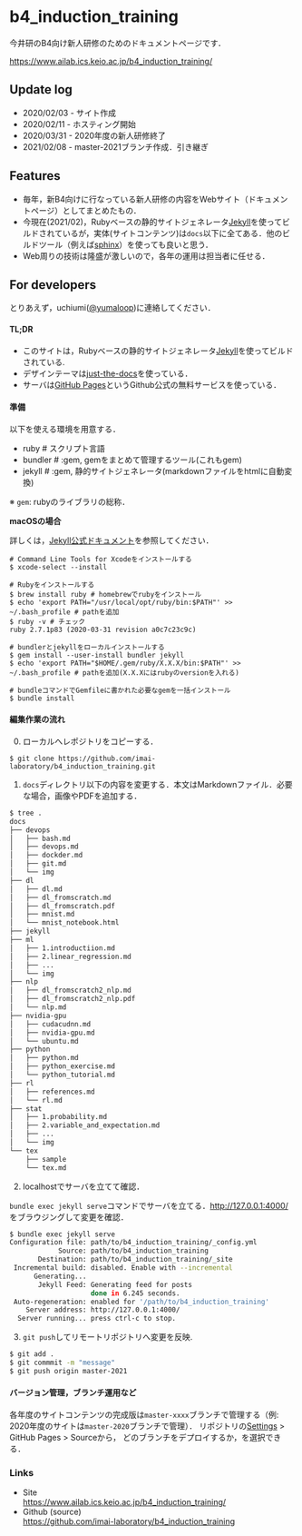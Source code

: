 # b4_induction_training

今井研のB4向け新人研修のためのドキュメントページです．

https://www.ailab.ics.keio.ac.jp/b4_induction_training/

## Update log

- 2020/02/03 - サイト作成
- 2020/02/11 - ホスティング開始
- 2020/03/31 - 2020年度の新人研修終了
- 2021/02/08 - master-2021ブランチ作成．引き継ぎ

## Features

- 毎年，新B4向けに行なっている新人研修の内容をWebサイト（ドキュメントページ）としてまとめたもの．
- 今現在(2021/02)，Rubyベースの静的サイトジェネレータ[Jekyll](https://jekyllrb.com/)を使ってビルドされているが，実体(サイトコンテンツ)は`docs`以下に全てある．他のビルドツール（例えば[sphinx](https://www.sphinx-doc.org/ja/master/)）を使っても良いと思う．
- Web周りの技術は隆盛が激しいので，各年の運用は担当者に任せる．

## For developers

とりあえず，uchiumi([@yumaloop](https://github.com/yumaloop))に連絡してください．

#### TL;DR

- このサイトは，Rubyベースの静的サイトジェネレータ[Jekyll](https://jekyllrb.com/)を使ってビルドされている.
- デザインテーマは[just-the-docs](https://github.com/pmarsceill/just-the-docs)を使っている．
- サーバは[GitHub Pages](https://pages.github.com/)というGithub公式の無料サービスを使っている．

#### 準備

以下を使える環境を用意する．

- ruby # スクリプト言語
- bundler # :gem, gemをまとめて管理するツール(これもgem)
- jekyll # :gem, 静的サイトジェネレータ(markdownファイルをhtmlに自動変換)

※ `gem`: rubyのライブラリの総称．

**macOSの場合**

詳しくは，[Jekyll公式ドキュメント](http://jekyllrb-ja.github.io/docs/installation/macos/)を参照してください．

```
# Command Line Tools for Xcodeをインストールする
$ xcode-select --install

# Rubyをインストールする
$ brew install ruby # homebrewでrubyをインストール
$ echo 'export PATH="/usr/local/opt/ruby/bin:$PATH"' >> ~/.bash_profile # pathを追加
$ ruby -v # チェック
ruby 2.7.1p83 (2020-03-31 revision a0c7c23c9c)

# bundlerとjekyllをローカルインストールする
$ gem install --user-install bundler jekyll
$ echo 'export PATH="$HOME/.gem/ruby/X.X.X/bin:$PATH"' >> ~/.bash_profile # pathを追加(X.X.Xにはrubyのversionを入れる)

# bundleコマンドでGemfileに書かれた必要なgemを一括インストール
$ bundle install
```

#### 編集作業の流れ

0. ローカルへレポジトリをコピーする．

```
$ git clone https://github.com/imai-laboratory/b4_induction_training.git
```

1. `docs`ディレクトリ以下の内容を変更する．本文はMarkdownファイル．必要な場合，画像やPDFを追加する．

```bash
$ tree .
docs
├── devops
│   ├── bash.md
│   ├── devops.md
│   ├── dockder.md
│   ├── git.md
│   └── img
├── dl
│   ├── dl.md
│   ├── dl_fromscratch.md
│   ├── dl_fromscratch.pdf
│   ├── mnist.md
│   └── mnist_notebook.html
├── jekyll
├── ml
│   ├── 1.introductiion.md
│   ├── 2.linear_regression.md
│   ├── ...
│   └── img
├── nlp
│   ├── dl_fromscratch2_nlp.md
│   ├── dl_fromscratch2_nlp.pdf
│   └── nlp.md
├── nvidia-gpu
│   ├── cudacudnn.md
│   ├── nvidia-gpu.md
│   └── ubuntu.md
├── python
│   ├── python.md
│   ├── python_exercise.md
│   └── python_tutorial.md
├── rl
│   ├── references.md
│   └── rl.md
├── stat
│   ├── 1.probability.md
│   ├── 2.variable_and_expectation.md
│   ├── ...
│   └── img
└── tex
    ├── sample
    └── tex.md

```

2. localhostでサーバを立てて確認．

`bundle exec jekyll serve`コマンドでサーバを立てる．http://127.0.0.1:4000/ をブラウジングして変更を確認．

```bash
$ bundle exec jekyll serve
Configuration file: path/to/b4_induction_training/_config.yml
            Source: path/to/b4_induction_training
       Destination: path/to/b4_induction_training/_site
 Incremental build: disabled. Enable with --incremental
      Generating...
       Jekyll Feed: Generating feed for posts
                    done in 6.245 seconds.
 Auto-regeneration: enabled for '/path/to/b4_induction_training'
    Server address: http://127.0.0.1:4000/
  Server running... press ctrl-c to stop.
```

3. `git push`してリモートリポジトリへ変更を反映.

```bash
$ git add .
$ git commmit -m "message"
$ git push origin master-2021
```

#### バージョン管理，ブランチ運用など

各年度のサイトコンテンツの完成版は`master-xxxx`ブランチで管理する（例: 2020年度のサイトは`master-2020`ブランチで管理）．
リポジトリの[Settings](https://github.com/imai-laboratory/b4_induction_training/settings) > GitHub Pages > Sourceから，
どのブランチをデプロイするか，を選択できる．

### Links

- Site<br>
https://www.ailab.ics.keio.ac.jp/b4_induction_training/
- Github (source)<br>
https://github.com/imai-laboratory/b4_induction_training 
